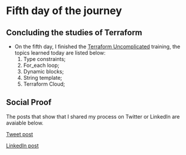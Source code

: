 <!-- This is a template you can use for quick progress days. It removes a lot of the steps we encourage you to share in the longer template 000-DAY-ARTICLE-LONG-TEMPLATE.MD-->

# Fifth day of the journey

## Concluding the studies of Terraform

- On the fifth day, I finished the [Terraform Uncomplicated](https://www.linuxtips.io/products/treinamento-descomplicando-o-terraform) training, the topics learned today are listed below:
  1. Type constraints;
  2. For_each loop;
  3. Dynamic blocks;
  4. String template;
  5. Terraform Cloud;

## Social Proof

The posts that show that I shared my process on Twitter or LinkedIn are avaiable below.

[Tweet post](https://twitter.com/eduardoegito/status/1469438053227941892)

[LinkedIn post](https://www.linkedin.com/feed/update/urn:li:activity:6875203958277734400/)
